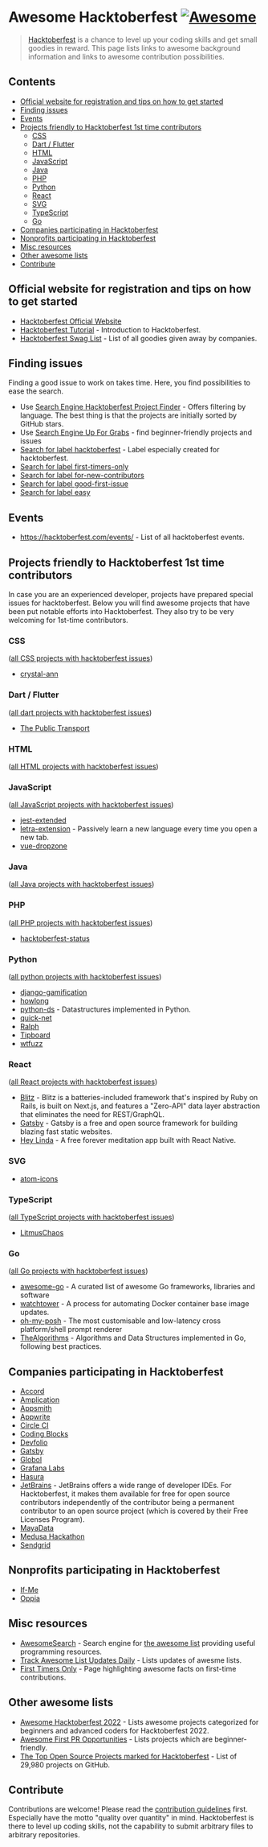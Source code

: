 # Awesome Hacktoberfest [![Awesome](https://awesome.re/badge.svg)](https://github.com/sindresorhus/awesome)

> [Hacktoberfest](https://hacktoberfest.com/) is a chance to level up your coding skills and get small goodies in reward.
> This page lists links to awesome background information and links to awesome contribution possibilities.

## Contents

- [Official website for registration and tips on how to get started](#official-website-for-registration-and-tips-on-how-to-get-started)
- [Finding issues](#finding-issues)
- [Events](#events)
- [Projects friendly to Hacktoberfest 1st time contributors](#projects-friendly-to-hacktoberfest-1st-time-contributors)
  - [CSS](#css)
  - [Dart / Flutter](#dart--flutter)
  - [HTML](#html)
  - [JavaScript](#javascript)
  - [Java](#java)
  - [PHP](#php)
  - [Python](#python)
  - [React](#react)
  - [SVG](#svg)
  - [TypeScript](#typescript)
  - [Go](#go)
- [Companies participating in Hacktoberfest](#companies-participating-in-hacktoberfest)
- [Nonprofits participating in Hacktoberfest](#nonprofits-participating-in-hacktoberfest)
- [Misc resources](#misc-resources)
- [Other awesome lists](#other-awesome-lists)
- [Contribute](#contribute)

## Official website for registration and tips on how to get started

- [Hacktoberfest Official Website](https://hacktoberfest.digitalocean.com/)
- [Hacktoberfest Tutorial](https://www.youtube.com/watch?v=mll-akn8Gqs) - Introduction to Hacktoberfest.
- [Hacktoberfest Swag List](https://hacktoberfestswaglist.com/) - List of all goodies given away by companies.

## Finding issues

Finding a good issue to work on takes time.
Here, you find possibilities to ease the search.

- Use [Search Engine Hacktoberfest Project Finder](https://hacktoberfest-projects.vercel.app/) - Offers filtering by language. The best thing is that the projects are initially sorted by GitHub stars.
- Use [Search Engine Up For Grabs](https://up-for-grabs.net/#/) - find beginner-friendly projects and issues
- [Search for label hacktoberfest](https://github.com/search?q=label%3Ahacktoberfest+state%3Aopen+type%3Aissue) - Label especially created for hacktoberfest.
- [Search for label first-timers-only](https://github.com/search?q=label%3Afirst-timers-only+state%3Aopen+type%3Aissue)
- [Search for label for-new-contributors](https://github.com/search?q=label%3Afor-new-contributors+state%3Aopen+type%3Aissue)
- [Search for label good-first-issue](https://github.com/search?q=label%3Agood-first-issue+state%3Aopen+type%3Aissue)
- [Search for label easy](https://github.com/search?q=label%3Aeasy)

## Events

- <https://hacktoberfest.com/events/> - List of all hacktoberfest events.

## Projects friendly to Hacktoberfest 1st time contributors

In case you are an experienced developer, projects have prepared special issues for hacktoberfest.
Below you will find awesome projects that have been put notable efforts into Hacktoberfest.
They also try to be very welcoming for 1st-time contributors.

### CSS

([all CSS projects with hacktoberfest issues](https://github.com/search?utf8=%E2%9C%93&q=label%3Ahacktoberfest+state%3Aopen+type%3Aissue+language%3AJava&type=Issues&ref=advsearch&l=CSS))

- [crystal-ann](https://github.com/crystal-community/crystal-ann)

### Dart / Flutter

([all dart projects with hacktoberfest issues](https://github.com/search?utf8=%E2%9C%93&q=label%3Ahacktoberfest+state%3Aopen+type%3Aissue+language%3ADart&type=Issues&ref=advsearch&l=Dart&l=))

- [The Public Transport](https://github.com/thepublictransport/thepublictransport-app)

### HTML

([all HTML projects with hacktoberfest issues](https://github.com/search?utf8=%E2%9C%93&q=label%3Ahacktoberfest+state%3Aopen+type%3Aissue+language%3AJava&type=Issues&ref=advsearch&l=HTML))

### JavaScript

([all JavaScript projects with hacktoberfest issues](https://github.com/search?utf8=%E2%9C%93&q=label%3Ahacktoberfest+state%3Aopen+type%3Aissue+language%3AJava&type=Issues&ref=advsearch&l=JavaScript))

- [jest-extended](https://github.com/mattphillips/jest-extended)
- [letra-extension](https://github.com/jayehernandez/letra-extension) - Passively learn a new language every time you open a new tab.
- [vue-dropzone](https://github.com/rowanwins/vue-dropzone)

### Java

([all Java projects with hacktoberfest issues](https://github.com/search?utf8=%E2%9C%93&q=label%3Ahacktoberfest+state%3Aopen+type%3Aissue+language%3AJava&type=Issues&ref=advsearch&l=Java&l=))

### PHP

([all PHP projects with hacktoberfest issues](https://github.com/search?utf8=%E2%9C%93&q=label%3Ahacktoberfest+state%3Aopen+type%3Aissue+language%3APHP&type=Issues&ref=advsearch&l=&l=))

- [hacktoberfest-status](https://github.com/niclasleonbock/hacktoberfest-status)

### Python

([all python projects with hacktoberfest issues](https://github.com/search?utf8=%E2%9C%93&q=label%3Ahacktoberfest+state%3Aopen+type%3Aissue+language%3APython&type=Issues&ref=advsearch&l=Dart&l=))

- [django-gamification](https://github.com/mattjegan/django-gamification)
- [howlong](https://github.com/mattjegan/HowLong)
- [python-ds](https://github.com/prabhupant/python-ds) - Datastructures implemented in Python.
- [quick-net](https://github.com/Zwork101/quick-net)
- [Ralph](https://github.com/allegro/ralph)
- [Tipboard](https://github.com/allegro/tipboard)
- [wtfuzz](https://github.com/mattjegan/wtfuzz)

### React

([all React projects with hacktoberfest issues](https://github.com/search?utf8=%E2%9C%93&q=label%3Ahacktoberfest+state%3Aopen+type%3Aissue+language%3ADart&type=Issues&ref=advsearch&l=React&l=))

- [Blitz](https://github.com/blitz-js/blitz) - Blitz is a batteries-included framework that's inspired by Ruby on Rails, is built on Next.js, and features a "Zero-API" data layer abstraction that eliminates the need for REST/GraphQL.
- [Gatsby](https://github.com/gatsbyjs/gatsby) - Gatsby is a free and open source framework for building blazing fast static websites.
- [Hey Linda](https://github.com/heylinda/heylinda-app) - A free forever meditation app built with React Native.

### SVG

- [atom-icons](https://github.com/HackeSta/atom-icons)

### TypeScript

([all TypeScript projects with hacktoberfest issues](https://github.com/search?utf8=%E2%9C%93&q=label%3Ahacktoberfest+state%3Aopen+type%3Aissue+language%3ATypescript&type=Issues&ref=advsearch&l=Typescript))

- [LitmusChaos](https://github.com/litmuschaos/litmus/issues?q=is%3Aissue+is%3Aopen+label%3AHacktoberfest)


### Go

([all Go projects with hacktoberfest issues](https://github.com/search?utf8=%E2%9C%93&q=label%3Ahacktoberfest+state%3Aopen+type%3Aissue+language%3Ago&type=Issues&ref=advsearch&l=Go))

- [awesome-go](https://github.com/avelino/awesome-go) - A curated list of awesome Go frameworks, libraries and software 
- [watchtower](https://github.com/containrrr/watchtower) - A process for automating Docker container base image updates. 
- [oh-my-posh](https://github.com/JanDeDobbeleer/oh-my-posh) - The most customisable and low-latency cross platform/shell prompt renderer 
- [TheAlgorithms](https://github.com/TheAlgorithms/Go) - Algorithms and Data Structures implemented in Go, following best practices. 

## Companies participating in Hacktoberfest

- [Accord](https://www.accordproject.org/events/hacktoberfest-2019/)
- [Amplication](https://www.github.com/amplication/amplication)
- [Appsmith](https://hacktoberfest.appsmith.com/)
- [Appwrite](https://medium.com/appwrite-io/hacktoberfest-2019-is-almost-here-lets-celebrate-it-together-24b311236dd)
- [Circle CI](https://circleci-public.github.io/hacktoberfest/#/)
- [Coding Blocks](https://blog.codingblocks.com/2019/cb-hacktoberfest-2019/)
- [Devfolio](https://devfolio.co/blog/hacktoberfest-2019-devfolio/)
- [Gatsby](https://github.com/gatsbyjs/store.gatsbyjs.org)
- [Globol](https://hacktoberfest.globo.com/)
- [Grafana Labs](https://github.com/grafana/grafana)
- [Hasura](https://blog.hasura.io/hasura-joins-hacktoberfest-2019/)
- [JetBrains](https://www.jetbrains.com/lp/hacktoberfest-2020/) - JetBrains offers a wide range of developer IDEs. For Hacktoberfest, it makes them available for free for open source contributors independently of the contributor being a permanent contributor to an open source project (which is covered by their Free Licenses Program).
- [MayaData](https://blog.mayadata.io/celebrate-hacktoberfest-2020-open-source-with-mayadata)
- [Medusa Hackathon](https://medusajs.com/blog/medusa-hackathon/)
- [Sendgrid](https://sendgrid.com/blog/hacktoberfest-2018-hack-on-sendgrid-open-source-projects/)

## Nonprofits participating in Hacktoberfest

- [If-Me](https://github.com/ifmeorg/ifme/labels/hacktoberfest)
- [Oppia](https://github.com/oppia/oppia/labels/Hacktoberfest)

## Misc resources

- [AwesomeSearch](https://awesomelists.top/) - Search engine for [the awesome list](https://awesome.re) providing useful programming resources.
- [Track Awesome List Updates Daily](https://www.trackawesomelist.com/) - Lists updates of awesme lists.
- [First Timers Only](https://www.firsttimersonly.com/) - Page highlighting awesome facts on first-time contributions.

## Other awesome lists

- [Awesome Hacktoberfest 2022](https://github.com/OtacilioN/awesome-hacktoberfest-2022) - Lists awesome projects categorized for beginners and advanced coders for Hacktoberfest 2022.
- [Awesome First PR Opportunities](https://github.com/MunGell/awesome-for-beginners) - Lists projects which are beginner-friendly.
- [The Top Open Source Projects marked for Hacktoberfest](https://awesomeopensource.com/projects/hacktoberfest) - List of 29,980 projects on GitHub.

## Contribute

Contributions are welcome!
Please read the [contribution guidelines](contributing.md) first.
Especially have the motto "quality over quantity" in mind.
Hacktoberfest is there to level up coding skills, not the capability to submit arbitrary files to arbitrary repositories.
